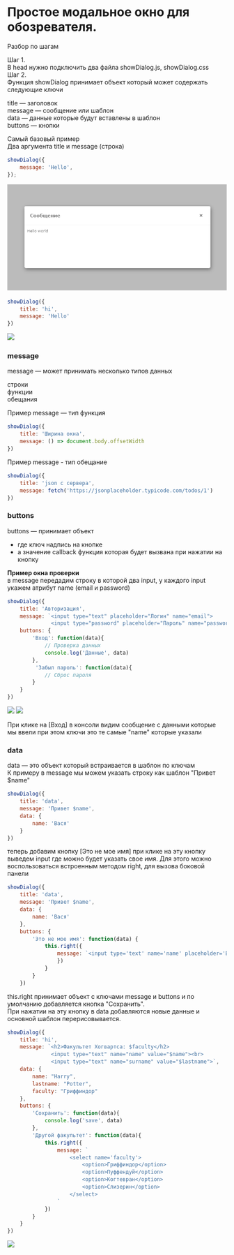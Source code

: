 # Простое модальное окно для обозревателя.

Разбор по шагам  

Шаг 1.  
В head нужно подключить два файла showDialog.js, showDialog.css  
Шаг 2.  
Функция showDialog принимает объект который может содержать следующие ключи  

title — заголовок  
message — сообщение или шаблон  
data — данные которые будут вставлены в шаблон  
buttons — кнопки  

Самый базовый пример  
Два аргумента title и message (строка)  

```js
showDialog({
    message: 'Hello',
});
```
<img src="./1_1.png">

```js
showDialog({
    title: 'hi', 
    message: 'Hello'
})
```
<img src="https://media.discordapp.net/attachments/668839640693997578/769863098851917824/unknown.png">

### message

message — может принимать несколько типов данных  


строки  
функции  
обещания  

Пример message — тип функция  

```js
showDialog({
    title: 'Ширина окна',
    message: () => document.body.offsetWidth
})
```

Пример message - тип обещание  

```js
showDialog({
    title: 'json с сервера',
    message: fetch('https://jsonplaceholder.typicode.com/todos/1')
})
```

### buttons

buttons — принимает объект
*  где ключ надпись на кнопке
*  а значение callback функция
которая будет вызвана при нажатии на кнопку

**Пример окна проверки**  
в message передадим строку в которой два input, у каждого input укажем атрибут name
(email и password)

```js
showDialog({
    title: 'Авторизация', 
    message: `<input type="text" placeholder="Логин" name="email">
              <input type="password" placeholder="Пароль" name="password">`,
    buttons: {
        'Вход': function(data){
            // Проверка данных 
            console.log('Данные', data)
        },
         'Забыл пароль': function(data){
            // Сброс пароля
        }
    }
})
```
<img src="https://media.discordapp.net/attachments/668839640693997578/769867206979747850/unknown.png">
<img src="https://media.discordapp.net/attachments/668839640693997578/769867511511777300/unknown.png">

При клике на [Вход] в консоли видим сообщение с данными которые мы ввели
при этом ключи это те самые "name" которые указали


### data

data — это объект который встраивается в шаблон по ключам  
К примеру в message мы можем указать строку как шаблон "Привет $name"  

```js
showDialog({
    title: 'data',
    message: 'Привет $name',
    data: {
        name: 'Вася'
    }
})
```

теперь добавим кнопку [Это не мое имя] при клике на эту кнопку выведем input где можно будет указать свое имя. Для этого можно воспользоваться встроенным методом right, для вызова боковой панели

```js
showDialog({
    title: 'data',
    message: 'Привет $name',
    data: {
        name: 'Вася'
    },
    buttons: {
        'Это не мое имя': function(data) {
            this.right({
                message: `<input type='text' name='name' placeholder='Введите свое имя'>`
                })
            }
        }
    })
```
this.right принимает объект с ключами message и buttons и по умолчанию добавляется кнопка "Сохранить".  
При нажатии на эту кнопку в data добавляются новые данные и основной шаблон перерисовывается.  



```js
showDialog({
    title: 'hi', 
    message: `<h2>Факультет Хогвартса: $faculty</h2>
              <input type="text" name="name" value="$name"><br>
              <input type="text" name="surname" value="$lastname">`,
    data: {
        name: "Harry",
        lastname: "Potter",
        faculty: "Гриффиндор"
    },
    buttons: {
        'Сохранить': function(data){
            console.log('save', data)
        },
        'Другой факультет': function(data){
            this.right({
                message: `
                    <select name='faculty'>
                        <option>Гриффиндор</option>
                        <option>Пуффендуй</option>
                        <option>Когтевран</option>
                        <option>Слизерин</option>
                    </select>
                `
            })
        }
    }
})
```

<img src="https://media.discordapp.net/attachments/668839640693997578/769921673361096755/GIF_25.10.2020_16-51-28.gif">
